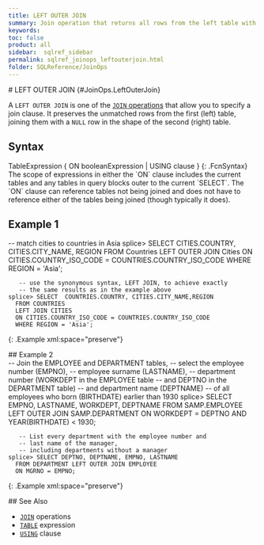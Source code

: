 ```yaml
---
title: LEFT OUTER JOIN
summary: Join operation that returns all rows from the left table with the matching rows in the right table. The result is NULL in the right side when there is no match.
keywords:
toc: false
product: all
sidebar:  sqlref_sidebar
permalink: sqlref_joinops_leftouterjoin.html
folder: SQLReference/JoinOps
---
```

<section>
<div class="TopicContent" data-swiftype-index="true" markdown="1">
# LEFT OUTER JOIN   {#JoinOps.LeftOuterJoin}

A `LEFT OUTER JOIN` is one of the [`JOIN`
operations](sqlref_joinops_about.html) that allow you to specify a join
clause. It preserves the unmatched rows from the first (left) table,
joining them with a `NULL` row in the shape of the second (right) table.

## Syntax

<div class="fcnWrapperWide" markdown="1">
    TableExpression
    {
        ON booleanExpression |
        USING clause
    }
{: .FcnSyntax}

</div>
The scope of expressions in either the `ON` clause includes the current
tables and any tables in query blocks outer to the current `SELECT`. The
`ON` clause can reference tables not being joined and does not have to
reference either of the tables being joined (though typically it does).

## Example 1

<div class="preWrapperWide" markdown="1">
       -- match cities to countries in Asia
    splice> SELECT CITIES.COUNTRY, CITIES.CITY_NAME, REGION
      FROM Countries
      LEFT OUTER JOIN Cities
      ON CITIES.COUNTRY_ISO_CODE = COUNTRIES.COUNTRY_ISO_CODE
      WHERE REGION = 'Asia';
    
       -- use the synonymous syntax, LEFT JOIN, to achieve exactly
       -- the same results as in the example above
    splice> SELECT  COUNTRIES.COUNTRY, CITIES.CITY_NAME,REGION
      FROM COUNTRIES
      LEFT JOIN CITIES
      ON CITIES.COUNTRY_ISO_CODE = COUNTRIES.COUNTRY_ISO_CODE
      WHERE REGION = 'Asia';
{: .Example xml:space="preserve"}

</div>
## Example 2

<div class="preWrapperWide" markdown="1">
       -- Join the EMPLOYEE and DEPARTMENT tables,
       -- select the employee number (EMPNO),
       -- employee surname (LASTNAME),
       -- department number (WORKDEPT in the EMPLOYEE table
       -- and DEPTNO in the DEPARTMENT table)
       -- and department name (DEPTNAME)
       -- of all employees who born (BIRTHDATE) earlier than 1930
    splice> SELECT EMPNO, LASTNAME, WORKDEPT, DEPTNAME
      FROM SAMP.EMPLOYEE LEFT OUTER JOIN SAMP.DEPARTMENT
      ON WORKDEPT = DEPTNO
      AND YEAR(BIRTHDATE) < 1930;
    
       -- List every department with the employee number and
       -- last name of the manager,
       -- including departments without a manager
    splice> SELECT DEPTNO, DEPTNAME, EMPNO, LASTNAME
      FROM DEPARTMENT LEFT OUTER JOIN EMPLOYEE
      ON MGRNO = EMPNO;
{: .Example xml:space="preserve"}

</div>
## See Also

* [`JOIN`](sqlref_joinops_intro.html) operations
* [`TABLE`](sqlref_expressions_table.html) expression
* [`USING`](sqlref_clauses_using.html) clause

</div>
</section>

